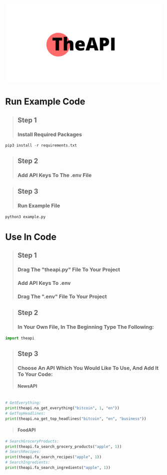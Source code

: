 ![alt text](https://github.com/johnyg127/TheAPI/raw/main/TheAPI.png)

# Run Example Code

> ## Step 1
> ### Install Required Packages
```py
pip3 install -r requirements.txt
```
> ## Step 2
> ### Add API Keys To The .env File

> ## Step 3
> ### Run Example File
```py
python3 example.py
```

# Use In Code

> ## Step 1
> ### Drag The "theapi.py" File To Your Project
> ### Add API Keys To .env
> ### Drag The ".env" File To Your Project


> ## Step 2
> ### In Your Own File, In The Beginning Type The Following:
```py
import theapi
```

> ## Step 3
> ### Choose An API Which You Would Like To Use, And Add It To Your Code:
> #### NewsAPI
```py

# GetEverything:
print(theapi.na_get_everything("bitcoin", 1, "en"))
# GetTopHeadlines:
print(theapi.na_get_top_headlines("bitcoin", "en", "business"))
```
> #### FoodAPI
```py
# SearchGroceryProducts:
print(theapi.fa_search_grocery_products("apple", 1))
# SearchRecipes:
print(theapi.fa_search_recipes("apple", 1))
# SearchIngredients:
print(theapi.fa_search_ingredients("apple", 1))
```
